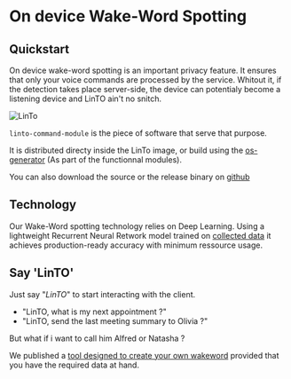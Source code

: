 # On device Wake-Word Spotting


## Quickstart
On device wake-word spotting is an important privacy feature. It ensures that only your voice commands are processed by the service.
Whitout it, if the detection takes place server-side, the device can potentialy become a listening device and LinTO ain't no snitch.

![LinTo](https://imgur.com/1rit9du.png)

```linto-command-module``` is the piece of software that serve that purpose.

It is distributed directy inside the LinTo image, or build using the [os-generator](client/osgenerator) (As part of the functionnal modules).

You can also download the source or the release binary on [github](https://github.com/linto-ai/linto-command-module)

## Technology

Our Wake-Word spotting technology relies on Deep Learning. Using a lightweight Recurrent Neural Retwork model trained on [collected data]() it achieves production-ready accuracy with minimum ressource usage.

## Say 'LinTO'

Just say "*LinTO*" to start interacting with the client.

* "LinTO, what is my next appointment ?"
* "LinTO, send the last meeting summary to Olivia ?"

But what if i want to call him Alfred or Natasha ?

We published a [tool designed to create your own wakeword](client/custom_hotword) provided that you have the required data at hand.